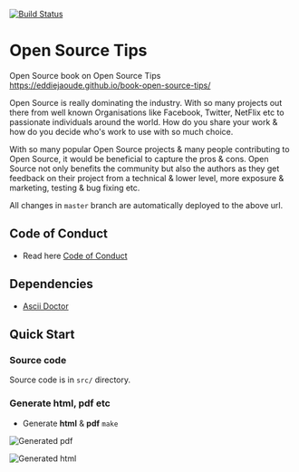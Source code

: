 [![Build Status](https://travis-ci.org/eddiejaoude/book-open-source-tips.svg?branch=master)](https://travis-ci.org/eddiejaoude/book-open-source-tips)

# Open Source Tips

Open Source book on Open Source Tips https://eddiejaoude.github.io/book-open-source-tips/

Open Source is really dominating the industry. With so many projects out there from well known Organisations like Facebook, Twitter, NetFlix etc to passionate individuals around the world. How do you share your work & how do you decide who's work to use with so much choice.

With so many popular Open Source projects & many people contributing to Open Source, it would be beneficial to capture the pros & cons. Open Source not only benefits the community but also the authors as they get feedback on their project from a technical & lower level, more exposure & marketing, testing & bug fixing etc.

All changes in `master` branch are automatically deployed to the above url.

## Code of Conduct

* Read here [Code of Conduct](CODE_OF_CONDUCT.md)

## Dependencies

* [Ascii Doctor](http://asciidoctor.org)

## Quick Start

### Source code

Source code is in `src/` directory.

### Generate html, pdf etc

* Generate **html** & **pdf** `make`

![Generated pdf](https://cloud.githubusercontent.com/assets/624760/20028256/e127f148-a345-11e6-9871-5e40a7c73edb.png)

![Generated html](https://cloud.githubusercontent.com/assets/624760/20028253/cfd770c6-a345-11e6-8552-88904ecca9dc.png)
